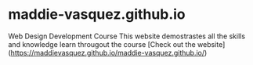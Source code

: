 # maddie-vasquez.github.io
Web Design Development Course
This website demostrastes all the skills and knowledge learn througout the course
[Check out the website] (https://maddievasquez.github.io/maddie-vasquez.github.io/)
